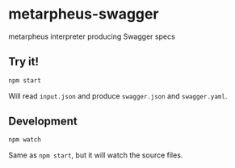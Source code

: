 # metarpheus-swagger
metarpheus interpreter producing Swagger specs

## Try it!

```sh
npm start
```

Will read `input.json` and produce `swagger.json` and `swagger.yaml`.

## Development

```sh
npm watch
```

Same as `npm start`, but it will watch the source files.
